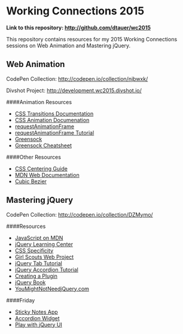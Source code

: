 # Working Connections 2015

**Link to this repository: http://github.com/dtauer/wc2015**

This repository contains resources for my 2015 Working Connections sessions on Web Animation and Mastering jQuery.

## Web Animation

CodePen Collection: http://codepen.io/collection/njbwxk/

Divshot Project: http://development.wc2015.divshot.io/


####Animation Resources
- [CSS Transitions Documentation](https://developer.mozilla.org/en-US/docs/Web/Guide/CSS/Using_CSS_transitions)
- [CSS Animation Documenation](https://developer.mozilla.org/en-US/docs/Web/Guide/CSS/Using_CSS_animations)
- [requestAnimationFrame](https://developer.mozilla.org/en-US/docs/Web/API/window/requestAnimationFrame)
- [requestAnimationFrame Tutorial](http://creativejs.com/resources/requestanimationframe/)
- [Greensock](https://greensock.com/)
- [Greensock Cheatsheet](https://ihatetomatoes.net/greensock-cheat-sheet/)
 

####Other Resources
- [CSS Centering Guide](https://css-tricks.com/centering-css-complete-guide/)
- [MDN Web Documentation](https://developer.mozilla.org/en-US/docs/Web)
- [Cubic Bezier](http://cubic-bezier.com/)

## Mastering jQuery

CodePen Collection: http://codepen.io/collection/DZMymo/

####Resources
- [JavaScript on MDN](https://developer.mozilla.org/en-US/docs/Web/JavaScript)
- [jQuery Learning Center ](http://learn.jquery.com/)
- [CSS Specificity](http://www.standardista.com/css3/css-specificity/)
- [Girl Scouts Web Project](http://seesparkbox.com/foundry/how_to_teach_teens_and_pre_teens_to_build_a_website)
- [jQuery Tab Tutorial](http://inspirationalpixels.com/tutorials/creating-tabs-with-html-css-and-jquery)
- [jQuery Accordion Tutorial](http://inspirationalpixels.com/tutorials/creating-an-accordion-with-html-css-jquery)
- [Creating a Plugin](http://blog.teamtreehouse.com/writing-your-own-jquery-plugins)
- [jQuery Book](https://www.packtpub.com/web-development/learning-jquery-fourth-edition)
- [YouMightNotNeedjQuery.com](http://youmightnotneedjquery.com/)

####Friday
- [Sticky Notes App](http://www.paulund.co.uk/create-sticky-notes-to-do-list-in-css-and-jquery)
- [Accordion Widget](http://demos.inspirationalpixels.com/Accordion-with-HTML-CSS-&-jQuery/)
- [Play with jQuery UI](http://jqueryui.com/)


 

 

 






